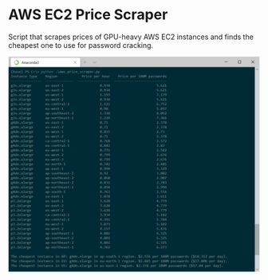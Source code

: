 # AWS EC2 Price Scraper
Script that scrapes prices of GPU-heavy AWS EC2 instances and finds the cheapest one to use for password cracking.

![script output](https://github.com/jankais3r/AWS-EC2-Price-Scraper/blob/master/screen.png)
